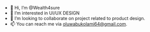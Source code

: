 - 👋 Hi, I’m @Wealth4sure
- 👀 I’m interested in UI/UX DESIGN
- 💞️ I’m looking to collaborate on project related to product design.
- 📫 You can reach me via oluwabukolami64@gmail.com.

<!---
Wealth4sure/Wealth4sure is a ✨ special ✨ repository because its `README.md` (this file) appears on your GitHub profile.
You can click the Preview link to take a look at your changes.
--->
